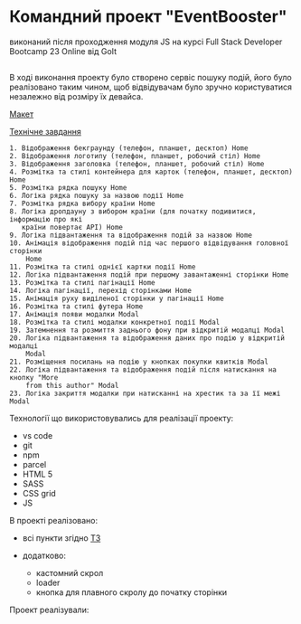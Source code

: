 # Командний проект "EventBooster"

виконаний після проходження модуля JS на курсі Full Stack Developer Bootcamp 23
Online від GoIt

##

В ході виконання проекту було створено сервіс пошуку подій, його було
реалізовано таким чином, щоб відвідувачам було зручно користуватися незалежно
від розміру їх девайса.

[Макет](<https://www.figma.com/file/AOs5DvnIvdZ67VSFGB2vXc/EVENT-BOOSTER-(Copy)?node-id=0%3A1>)

[Технічне завдання](https://docs.google.com/spreadsheets/d/19zS365fIf0gNfE8-Q-ruMeYiI7GVlrtNLl45MvLXDPs/edit#gid=0)

```
1. Відображення бекграунду (телефон, планшет, десктоп) Home
2. Відображення логотипу (телефон, планшет, робочий стіл) Home
3. Відображення заголовка (телефон, планшет, робочий стіл) Home
4. Розмітка та стилі контейнера для карток (телефон, планшет, десктоп) Home
5. Розмітка рядка пошуку Home
6. Логіка рядка пошуку за назвою події Home
7. Розмітка рядка вибору країни Home
8. Логіка дропдауну з вибором країни (для початку подивитися, інформацію про які
   країни повертає API) Home
9. Логіка підвантаження та відображення подій за назвою Home
10. Анімація відображення подій під час першого відвідування головної сторінки
    Home
11. Розмітка та стилі однієї картки події Home
12. Логіка підвантаження подій при першому завантаженні сторінки Home
13. Розмітка та стилі пагінації Home
14. Логіка пагінації, перехід сторінками Home
15. Анімація руху виділеної сторінки у пагінації Home
16. Розмітка та стилі футера Home
17. Анімація появи модалки Modal
18. Розмітка та стилі модалки конкретної події Modal
19. Затемнення та розмиття заднього фону при відкритій модалці Modal
20. Логіка підвантаження та відображення даних про подію у відкритій модалці
    Modal
21. Розміщення посилань на подію у кнопках покупки квитків Modal
22. Логіка підвантаження та відображення подій після натискання на кнопку "More
    from this author" Modal
23. Логіка закриття модалки при натисканні на хрестик та за її межі Modal
```

Технології що використовувались для реалізації проекту:

- vs code
- git
- npm
- parcel
- HTML 5
- SASS
- CSS grid
- JS

В проекті реалізовано:

- всі пункти згідно
  [ТЗ](https://docs.google.com/spreadsheets/d/19zS365fIf0gNfE8-Q-ruMeYiI7GVlrtNLl45MvLXDPs/edit#gid=0)

- додатково:

  - кастомний скрол
  - loader
  - кнопка для плавного скролу до початку сторінки

Проект реалізували:
